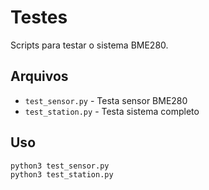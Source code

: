 # Testes

Scripts para testar o sistema BME280.

## Arquivos

- `test_sensor.py` - Testa sensor BME280
- `test_station.py` - Testa sistema completo

## Uso

```bash
python3 test_sensor.py
python3 test_station.py
```
